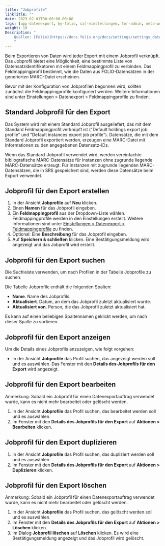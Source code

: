 ```yaml
---
title: "Jobprofile"
linkTitle: ""
date: 2023-02-01T00:00:00-00:00
tags: [app-datenexport, by-folio, cat-einstellungen, for-admin, meta-workflow_sammlung]
weight: 10
Description: "
    Quellen: [Folio](https://docs.folio.org/docs/settings/settings_data_export/settings_data_export/#settings--data-export--job-profiles) & [GBV](https://info.gbv.de/display/FOLIOGBVEXTERN/Einstellungen+(Datenexport):+Jobprofile)
    "
---
```


Beim Exportieren von Daten wird jeder Export mit einem Jobprofil verknüpft. Das Jobprofil bietet eine Möglichkeit, eine bestimmte Liste von Datensatzidentifikatoren mit einem Feldmappingprofil zu verbinden. Das Feldmappingprofil bestimmt, wie die Daten aus FOLIO-Datensätzen in der generierten MARC-Datei erscheinen.

Bevor mit der Konfiguration von Jobprofilen begonnen wird, sollten zunächst die Feldmappingprofile konfiguriert werden. Weitere Informationen sind unter Einstellungen > Datenexport > Feldmappingprofile zu finden.

## Standard Jobprofil für den Export

Das System wird mit einem Standard Jobprofil ausgeliefert, das mit dem Standard Feldmappingprofil verknüpft ist ("Default holdings export job profile" und "Default instances export job profile"). Datensätze, die mit dem Standard Jobprofil exportiert werden, erzeugen eine MARC-Datei mit Informationen zu den angegebenen Datensatz-IDs.

Wenn das Standard-Jobprofil verwendet wird, werden vereinfachte bibliografische MARC-Datensätze für Instanzen ohne zugrunde liegende MARC-Datensätze erzeugt. Für Instanzen mit zugrunde liegenden MARC-Datensätzen, die in SRS gespeichert sind, werden diese Datensätze beim Export verwendet.

## Jobprofil für den Export erstellen

1.  In der Ansicht **Jobprofile** auf **Neu** klicken.
2.  Einen **Namen** für das Jobprofil eingeben.
3.  Ein **Feldmappingprofil** aus der Dropdown-Liste wählen. Feldmappingprofile werden in den Einstellungen erstellt. Weitere Informationen sind unter [Einstellungen > Datenexport > Feldmappingprofile](https://info.gbv.de/display/FOLIOGBVEXTERN/Einstellungen+%28Datenimport%29%3A+Feldmappingprofile) zu finden.
4.  Optional: Eine **Beschreibung** für das Jobprofil eingeben.
5.  Auf **Speichern & schließen** klicken. Eine Bestätigungsmeldung wird angezeigt und das Jobprofil wird erstellt.

## Jobprofil für den Export suchen

Die Suchleiste verwenden, um nach Profilen in der Tabelle Jobprofile zu suchen.

Die Tabelle Jobprofile enthält die folgenden Spalten:

-   **Name**. Name des Jobprofils.
-   **Aktualisiert**. Datum, an dem das Jobprofil zuletzt aktualisiert wurde.
-   **Aktualisiert von**. Person, die das Jobprofil zuletzt aktualisiert hat.

Es kann auf einen beliebigen Spaltennamen geklickt werden, um nach dieser Spalte zu sortieren.

## Jobprofil für den Export anzeigen

Um die Details eines Jobprofils anzuzeigen, wie folgt vorgehen:

-   In der Ansicht **Jobprofile** das Profil suchen, das angezeigt werden soll und es auswählen. Das Fenster mit den **Details des Jobprofils für den Export** wird angezeigt.

## Jobprofil für den Export bearbeiten

Anmerkung: Sobald ein Jobprofil für einen Datenexportauftrag verwendet wurde, kann es nicht mehr bearbeitet oder gelöscht werden.

1.  In der Ansicht **Jobprofile** das Profil suchen, das bearbeitet werden soll und es auswählen.
2.  Im Fenster mit den **Details des Jobprofils für den Export** auf **Aktionen > Bearbeiten** klicken.

## Jobprofil für den Export duplizieren

1.  In der Ansicht **Jobprofile** das Profil suchen, das dupliziert werden soll und es auswählen.
2.  Im Fenster mit den **Details des Jobprofils für den Export** auf **Aktionen > Duplizieren** klicken.

## Jobprofil für den Export löschen

Anmerkung: Sobald ein Jobprofil für einen Datenexportauftrag verwendet wurde, kann es nicht mehr bearbeitet oder gelöscht werden.

1.  In der Ansicht **Jobprofile** das Profil suchen, das gelöscht werden soll und es auswählen.
2.  Im Fenster mit den **Details des Jobprofils für den Export** auf **Aktionen > Löschen** klicken.
3.  Im Dialog **Jobprofil löschen** auf **Löschen** klicken. Es wird eine Bestätigungsmeldung angezeigt und das Jobprofil wird gelöscht.
